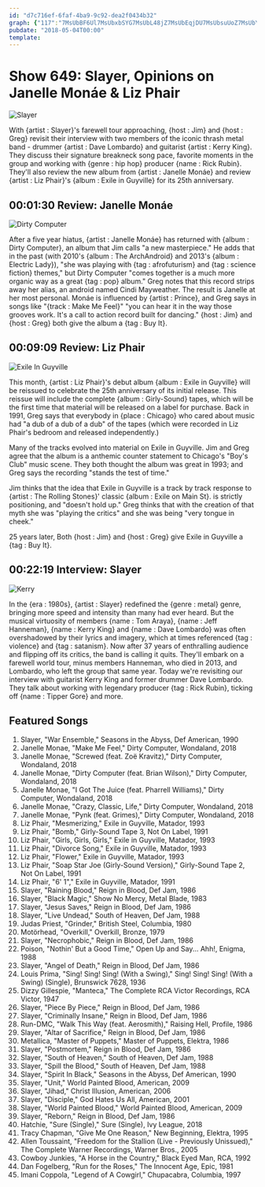 ```yaml
---
id: "d7c716ef-6faf-4ba9-9c92-dea2f0434b32"
graph: {"117":"7MsUbBF6Ul7MsUbxbSYG7MsUbL48jZ7MsUbEqjDU7MsUbsuUoZ7MsUbYSyDR7MsUbBAfiy","2I":"X6cfdopjLO97qipopjLO97qipX6cfdKt9fKopjLO","F9":"VjtkUxwJdGMOJ5zVjtkU97qipX6cfd97qipBHm1G"}
pubdate: "2018-05-04T00:00"
template: 
---
```






# Show 649: Slayer, Opinions on Janelle Monáe & Liz Phair

![Slayer](https://static.soundopinions.org/images/2018/Slayer_emblem.jpg)

With {artist : Slayer}'s farewell tour approaching, {host : Jim} and {host : Greg} revisit their interview with two members of the iconic thrash metal band - drummer {artist : Dave Lombardo} and guitarist {artist : Kerry King}. They discuss their signature breakneck song pace, favorite moments in the group and working with {genre : hip hop} producer {name : Rick Rubin}. They'll also review the new album from {artist : Janelle Monáe} and review {artist : Liz Phair}'s {album : Exile in Guyville} for its 25th anniversary.



## 00:01:30 Review: Janelle Monáe

![Dirty Computer](https://static.soundopinions.org/assets/649/2I0.jpg)

After a five year hiatus, {artist : Janelle Monáe} has returned with {album : Dirty Computer}, an album that Jim calls "a new masterpiece." He adds that in the past (with 2010's {album : The ArchAndroid} and 2013's {album : Electric Lady}), "she was playing with {tag : afrofuturism} and {tag : science fiction} themes," but Dirty Computer "comes together is a much more organic way as a great {tag : pop} album." Greg notes that this record strips away her alias, an android named Cindi Mayweather. The result is Janelle at her most personal. Monáe is influenced by {artist : Prince}, and Greg says in songs like "{track : Make Me Feel}" "you can hear it in the way those grooves work. It's a call to action record built for dancing." {host : Jim} and {host : Greg} both give the album a {tag : Buy It}.



## 00:09:09 Review: Liz Phair

![Exile In Guyville](https://static.soundopinions.org/assets/649/F90.jpg)

This month, {artist : Liz Phair}'s debut album {album : Exile in Guyville} will be reissued to celebrate the 25th anniversary of its initial release. This reissue will include the complete {album : Girly-Sound} tapes, which will be the first time that material will be released on a label for purchase. Back in 1991, Greg says that everybody in {place : Chicago} who cared about music had "a dub of a dub of a dub" of the tapes (which were recorded in Liz Phair's bedroom and released independently.)

Many of the tracks evolved into material on Exile in Guyville. Jim and Greg agree that the album is a anthemic counter statement to Chicago's "Boy's Club" music scene. They both thought the album was great in 1993; and Greg says the recording "stands the test of time."

Jim thinks that the idea that Exile in Guyville is a track by track response to {artist : The Rolling Stones}' classic {album : Exile on Main St}. is strictly positioning, and "doesn't hold up." Greg thinks that with the creation of that myth she was "playing the critics" and she was being "very tongue in cheek."

25 years later, Both {host : Jim} and {host : Greg} give Exile in Guyville a {tag : Buy It}.



## 00:22:19 Interview: Slayer

![Kerry](https://static.soundopinions.org/assets/649/1170.jpg)

In the {era : 1980s}, {artist : Slayer} redefined the {genre : metal} genre, bringing more speed and intensity than many had ever heard. But the musical virtuosity of members {name : Tom Araya}, {name : Jeff Hanneman}, {name : Kerry King} and {name : Dave Lombardo} was often overshadowed by their lyrics and imagery, which at times referenced {tag : violence} and {tag : satanism}. Now after 37 years of enthralling audience and flipping off its critics, the band is calling it quits. They'll embark on a farewell world tour, minus members Hanneman, who died in 2013, and Lombardo, who left the group that same year. Today we're revisiting our interview with guitarist Kerry King and former drummer Dave Lombardo. They talk about working with legendary producer {tag : Rick Rubin}, ticking off {name : Tipper Gore} and more.



## Featured Songs

1. Slayer, "War Ensemble," Seasons in the Abyss, Def American, 1990
2. Janelle Monae, "Make Me Feel," Dirty Computer, Wondaland, 2018
3. Janelle Monae, "Screwed (feat. Zoë Kravitz)," Dirty Computer, Wondaland, 2018
4. Janelle Monae, "Dirty Computer (feat. Brian Wilson)," Dirty Computer, Wondaland, 2018
5. Janelle Monae, "I Got The Juice (feat. Pharrell Williams)," Dirty Computer, Wondaland, 2018
6. Janelle Monae, "Crazy, Classic, Life," Dirty Computer, Wondaland, 2018
7. Janelle Monae, "Pynk (feat. Grimes)," Dirty Computer, Wondaland, 2018
8. Liz Phair, "Mesmerizing," Exile in Guyville, Matador, 1993
9. Liz Phair, "Bomb," Girly-Sound Tape 3, Not On Label, 1991
10. Liz Phair, "Girls, Girls, Girls," Exile in Guyville, Matador, 1993
11. Liz Phair, "Divorce Song," Exile in Guyville, Matador, 1993
12. Liz Phair, "Flower," Exile in Guyville, Matador, 1993
13. Liz Phair, "Soap Star Joe (Girly-Sound Version)," Girly-Sound Tape 2, Not On Label, 1991
14. Liz Phair, "6' 1"," Exile in Guyville, Matador, 1991
15. Slayer, "Raining Blood," Reign in Blood, Def Jam, 1986
16. Slayer, "Black Magic," Show No Mercy, Metal Blade, 1983
17. Slayer, "Jesus Saves," Reign in Blood, Def Jam, 1986
18. Slayer, "Live Undead," South of Heaven, Def Jam, 1988
19. Judas Priest, "Grinder," British Steel, Columbia, 1980
20. Motörhead, "Overkill," Overkill, Bronze, 1979
21. Slayer, "Necrophobic," Reign in Blood, Def Jam, 1986
22. Poison, "Nothin' But a Good Time," Open Up and Say... Ahh!, Enigma, 1988
23. Slayer, "Angel of Death," Reign in Blood, Def Jam, 1986
24. Louis Prima, "Sing! Sing! Sing! (With a Swing)," Sing! Sing! Sing! (With a Swing) (Single), Brunswick 7628, 1936
25. Dizzy Gillespie, "Manteca," The Complete RCA Victor Recordings, RCA Victor, 1947
26. Slayer, "Piece By Piece," Reign in Blood, Def Jam, 1986
27. Slayer, "Criminally Insane," Reign in Blood, Def Jam, 1986
28. Run-DMC, "Walk This Way (feat. Aerosmith)," Raising Hell, Profile, 1986
29. Slayer, "Altar of Sacrifice," Reign in Blood, Def Jam, 1986
30. Metallica, "Master of Puppets," Master of Puppets, Elektra, 1986
31. Slayer, "Postmortem," Reign in Blood, Def Jam, 1986
32. Slayer, "South of Heaven," South of Heaven, Def Jam, 1988
33. Slayer, "Spill the Blood," South of Heaven, Def Jam, 1988
34. Slayer, "Spirit In Black," Seasons in the Abyss, Def American, 1990
35. Slayer, "Unit," World Painted Blood, American, 2009
36. Slayer, "Jihad," Christ Illusion, American, 2006
37. Slayer, "Disciple," God Hates Us All, American, 2001
38. Slayer, "World Painted Blood," World Painted Blood, American, 2009
39. Slayer, "Reborn," Reign in Blood, Def Jam, 1986
40. Hatchie, "Sure (Single)," Sure (Single), Ivy League, 2018
41. Tracy Chapman, "Give Me One Reason," New Beginning, Elektra, 1995
42. Allen Toussaint, "Freedom for the Stallion (Live - Previously Unissued)," The Complete Warner Recordings, Warner Bros., 2005
43. Cowboy Junkies, "A Horse in the Country," Black Eyed Man, RCA, 1992
44. Dan Fogelberg, "Run for the Roses," The Innocent Age, Epic, 1981
45. Imani Coppola, "Legend of A Cowgirl," Chupacabra, Columbia, 1997